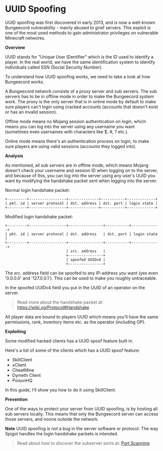 # UUID Spoofing

UUID spoofing was first discovered in early 2013, and is now a well-known Bungeecord vulnerability - mainly abused to grief servers. This exploit is one of the most used methods to gain administrator privileges on vulnerable Minecraft networks.

**Overview**

UUID stands for "Unique User IDentifier" which is the ID used to identify a player. In the real world, we have the same identification system to identify individuals called SSN (Social Security Number).

To understand how UUID spoofing works, we need to take a look at how Bungeecord works.

A Bungeecord network consists of a proxy server and sub servers. The sub servers has to be in offline mode in order to make the Bungeecord system work. The proxy is the only server that is in online mode by default to make sure players can't login using cracked accounts (accounts that doesn't exist or has an invalid session).

Offline mode means no Mojang session authentication on login, which means you can log into the server using any username you want (sometimes even usernames with characters like $, #, ? etc.).

Online mode means there's an authentication process on login, to make sure players are using valid sessions (accounts they logged into).

**Analysis**

As mentioned, all sub servers are in offline mode, which means Mojang doesn't check your username and session ID when logging on to the server, and because of this, you can log into the server using any user's UUID you want by modifying the handshake packet sent when logging into the server.

Normal login handshake packet:
```
+---------+-----------------+--------------+-----------+-------------+
| pkt. id | server protocol | dst. address | dst. port | login state |
+---------+-----------------+--------------+-----------+-------------+
 ```

Modified login handshake packet:
```
+---------+-----------------+----------------+-----------+-------------+
| pkt. id | server protocol | dst. address   | dst. port | login state |
+---------+-----------------+----------------+-----------+-------------+
                            | src. address   |
                            +----------------+
                            | spoofed UUIDv4 |
                            +----------------+
 ```

The src. address field can be spoofed to any IP-address you want (yes even '0.0.0.0' and '127.0.0.1'). This can be used to make you roughly untraceable.

In the spoofed UUIDv4 field you put in the UUID of an operator on the server.
> Read more about the handshake packet at: https://wiki.vg/Protocol#Handshake

All player data are bound to players UUID which means you'll have the same permissions, rank, inventory items etc. as the operator (including OP).

**Exploiting**

Some modified hacked clients has a UUID spoof feature built in.

Here's a list of some of the clients which has a UUID spoof feature:
- SkillClient
- xClient
- CheatMine
- Dymeth Client
- PoisonHQ

In this guide, I'll show you how to do it using SkillClient.

**Prevention**

One of the ways to protect your server from UUID spoofing, is by hosting all sub servers locally. This means that only the Bungeecord server can access those servers, and noone outside the network.

**Note**
UUID spoofing is not a bug in the server software or protocol. The way Spigot handles the login handshake packets is intended.
> Read about how to discover the subserver ports at: [Port Scanning](https://github.com/WodxTV/Griefing-Methods/blob/master/Discovering/Port%20Scanning.md)